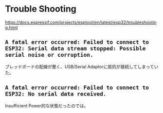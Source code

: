# Trouble Shooting

https://docs.espressif.com/projects/esptool/en/latest/esp32/troubleshooting.html

## `A fatal error occurred: Failed to connect to ESP32: Serial data stream stopped: Possible serial noise or corruption.`
ブレッドボードの配線が悪く、USB/Serial Adaptorに抵抗が接続してしまっていた。

## `A fatal error occurred: Failed to connect to ESP32: No serial data received.`
Insufficient Power的な状態だったのでは。


